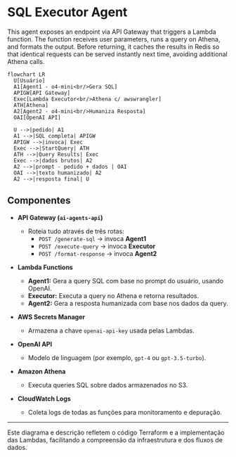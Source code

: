 # SQL Executor Agent

This agent exposes an endpoint via API Gateway that triggers a Lambda function. The function receives user parameters, runs a query on Athena, and formats the output. Before returning, it caches the results in Redis so that identical requests can be served instantly next time, avoiding additional Athena calls.

```mermaid
flowchart LR
  U[Usuário]
  A1[Agent1 - o4-mini<br/>Gera SQL]
  APIGW[API Gateway]
  Exec[Lambda Executor<br/>Athena c/ awswrangler]
  ATH[Athena]
  A2[Agent2 - o4-mini<br/>Humaniza Resposta]
  OAI[OpenAI API]

  U -->|pedido| A1
  A1 -->|SQL completa| APIGW
  APIGW -->|invoca| Exec
  Exec -->|StartQuery| ATH
  ATH -->|Query Results| Exec
  Exec -->|dados brutos| A2
  A2 -->|prompt - pedido + dados | OAI
  OAI -->|texto humanizado| A2
  A2 -->|resposta final| U
```

## Componentes

- **API Gateway (`ai-agents-api`)**

  - Roteia tudo através de três rotas:
    - `POST /generate-sql` → invoca **Agent1**
    - `POST /execute-query` → invoca **Executor**
    - `POST /format-response` → invoca **Agent2**

- **Lambda Functions**

  - **Agent1:** Gera a query SQL com base no prompt do usuário, usando OpenAI.
  - **Executor:** Executa a query no Athena e retorna resultados.
  - **Agent2:** Gera a resposta humanizada com base nos dados da query.

- **AWS Secrets Manager**

  - Armazena a chave `openai-api-key` usada pelas Lambdas.

- **OpenAI API**

  - Modelo de linguagem (por exemplo, `gpt-4` ou `gpt-3.5-turbo`).

- **Amazon Athena**

  - Executa queries SQL sobre dados armazenados no S3.

- **CloudWatch Logs**
  - Coleta logs de todas as funções para monitoramento e depuração.

---

Este diagrama e descrição refletem o código Terraform e a implementação das Lambdas, facilitando a compreensão da infraestrutura e dos fluxos de dados.
